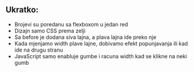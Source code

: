 ## Ukratko:

- Brojevi su poredanu sa flexboxom u jedan red
- Dizajn samo CSS prema zelji
- Sa before je dodana siva lajna, a plava lajna ide preko nje
- Kada mjenjamo width plave lajne, dobivamo efekt popunjavanja ili kad ide na drugu stranu
- JavaScript samo enabluje gumbe i racuna width kad se klikne na neki gumb
